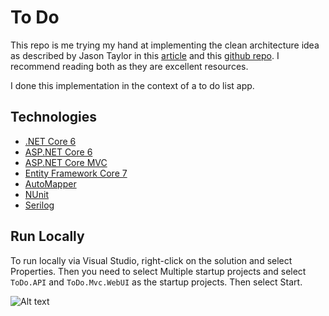 # To Do

This repo is me trying my hand at implementing the clean architecture idea as described by Jason Taylor in this [article](https://jasontaylor.dev/clean-architecture-getting-started/) and this [github repo](https://github.com/jasontaylordev/CleanArchitecture). I recommend reading both as they are excellent resources.

I done this implementation in the context of a to do list app.

## Technologies

- [.NET Core 6](https://dotnet.microsoft.com/en-us/download/dotnet/6.0)
- [ASP.NET Core 6](https://learn.microsoft.com/en-us/aspnet/core/introduction-to-aspnet-core?view=aspnetcore-6.0)
- [ASP.NET Core MVC](https://learn.microsoft.com/en-us/aspnet/core/mvc/overview?view=aspnetcore-6.0)
- [Entity Framework Core 7](https://learn.microsoft.com/en-us/ef/core/)
- [AutoMapper](https://automapper.org/)
- [NUnit](https://nunit.org/)
- [Serilog](https://serilog.net/)

## Run Locally

To run locally via Visual Studio, right-click on the solution and select Properties. Then you need to select Multiple startup projects and select `ToDo.API` and `ToDo.Mvc.WebUI` as the startup projects. Then select Start.

![Alt text](image.png)